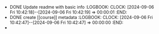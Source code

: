 - DONE Update readme with basic info
  :LOGBOOK:
  CLOCK: [2024-09-06 Fri 10:42:18]--[2024-09-06 Fri 10:42:19] =>  00:00:01
  :END:
- DONE create [[course]] metadata
  :LOGBOOK:
  CLOCK: [2024-09-06 Fri 10:42:47]--[2024-09-06 Fri 10:42:47] =>  00:00:00
  :END:
-